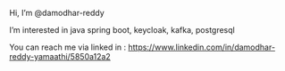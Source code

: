 Hi, I’m @damodhar-reddy

I’m interested in java spring boot, keycloak, kafka, postgresql

You can reach me via linked in : https://www.linkedin.com/in/damodhar-reddy-yamaathi/5850a12a2
<!---
damodhar-reddy/damodhar-reddy is a ✨ special ✨ repository because its `README.md` (this file) appears on your GitHub profile.
You can click the Preview link to take a look at your changes.
--->
